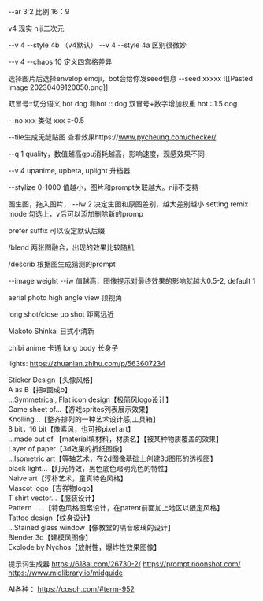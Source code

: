 
--ar 3:2 比例 16：9

v4 现实 niji二次元

--v 4 --style 4b （v4默认）
--v 4 --style 4a
区别很微妙

--v 4 --chaos 10
定义四宫格差异

选择图片后选择envelop emoji，bot会给你发seed信息
--seed xxxxx
![[Pasted image 20230409120050.png]]

双冒号::切分语义
hot dog 和hot :: dog
双冒号+数字增加权重 hot ::1.5 dog

--no xxx 类似 xxx ::-0.5

--tile生成无缝贴图
查看效果https://www.pycheung.com/checker/

--q 1 quality，数值越高gpu消耗越高，影响速度，观感效果不同

--v 4 upanime, upbeta, uplight 升档器

--stylize 0-1000 值越小，图片和prompt关联越大。niji不支持

图生图，拖入图片，  --iw 2  决定生图和原图差别，越大差别越小
setting remix mode 勾选上，v后可以添加删除新的promp

prefer suffix 可以设定默认后缀

/blend 两张图融合，出现的效果比较随机

/describ 根据图生成猜测的prompt


--image weight --iw 值越高，图像提示对最终效果的影响就越大0.5-2, default 1


aerial photo
high angle view
顶视角

long shot/close up shot
距离远近


Makoto Shinkai
日式小清新


chibi anime 卡通
long body 长身子


lights: https://zhuanlan.zhihu.com/p/563607234




Sticker Design【头像风格】  
A as B【把a画成b】  
...Symmetrical, Flat icon design【极简风logo设计】  
Game sheet of...【游戏sprites列表展示效果】  
Knolling...【整齐排列的一种艺术设计感,工具箱】  
8 bit，16 bit【像素风，也可接pixel art】  
...made out of 【material填材料，材质名】【被某种物质覆盖的效果】  
Layer of paper【3d效果的折纸图像】  
...Isometric art【等轴艺术，在2d图像基础上创建3d图形的透视图】  
black light...【灯光特效，黑色底色暗明亮色的特性】  
Naive art【淳朴艺术，童真特色风格】  
Mascot logo【吉祥物logo】  
T shirt vector...【服装设计】  
Pattern：...【特色风格图案设计，在patent前面加上地区以限定风格】  
Tattoo design【纹身设计】     
...Stained glass window【像教堂的隔音玻璃的设计】  
Blender 3d【建模风图像】  
Explode by Nychos【放射性，爆炸性效果图像】

提示词生成器
https://618ai.com/26730-2/
https://prompt.noonshot.com/
https://www.midlibrary.io/midguide

AI各种：
https://cosoh.com/#term-952